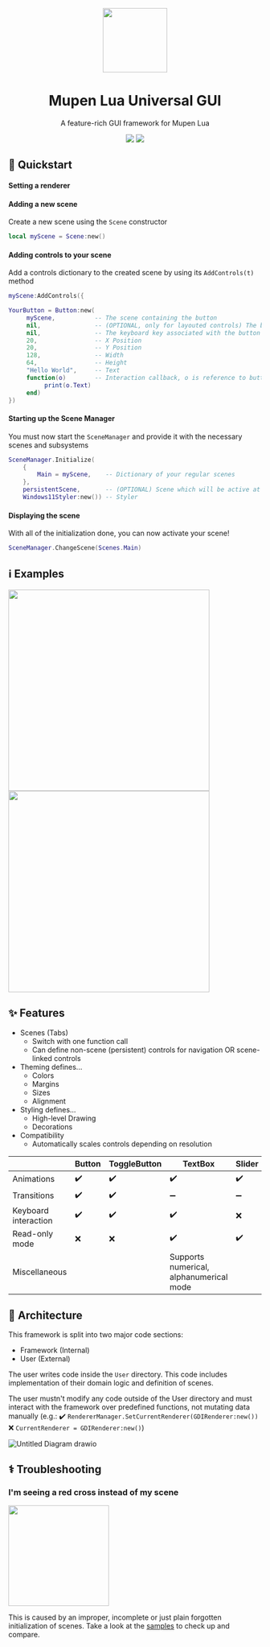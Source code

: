 <p align="center">
  <img width="128" align="center" src="https://user-images.githubusercontent.com/48759429/196777604-aa4becd2-d6aa-45f6-824d-f05a493a088e.png">
</p>

<h1 align="center">
  Mupen Lua Universal GUI
</h1>
<p align="center">
  A feature-rich GUI framework for Mupen Lua
</p>
<p align="center">
    <img src="https://img.shields.io/github/last-commit/Aurumaker72/mupenluauniversalgui?style=for-the-badge"/> 
    <img src="https://img.shields.io/badge/Status-Work%20In%20Progress-orange?style=for-the-badge"/>
</p>


## 💨 Quickstart

#### Setting a renderer

#### Adding a new scene
Create a new scene using the `Scene` constructor
```lua
local myScene = Scene:new()
```

#### Adding controls to your scene
Add a controls dictionary to the created scene by using its `AddControls(t)` method
```lua
myScene:AddControls({

YourButton = Button:new(
     myScene,           -- The scene containing the button
     nil,               -- (OPTIONAL, only for layouted controls) The button's index in the scene. For each control, increase it by 1 heading downwards
     nil,               -- The keyboard key associated with the button (nil disables keyboard interaction)
     20,                -- X Position 
     20,                -- Y Position
     128,               -- Width
     64,                -- Height
     "Hello World",     -- Text 
     function(o)        -- Interaction callback, o is reference to button
          print(o.Text)
     end)
})
```

#### Starting up the Scene Manager
You must now start the `SceneManager` and provide it with the necessary scenes and subsystems 
```lua
SceneManager.Initialize(
    {                      
        Main = myScene,    -- Dictionary of your regular scenes
    }, 
    persistentScene,       -- (OPTIONAL) Scene which will be active at all times
    Windows11Styler:new()) -- Styler
```

#### Displaying the scene
With all of the initialization done, you can now activate your scene!
```lua
SceneManager.ChangeScene(Scenes.Main)
```

## ℹ️ Examples
<img src="https://user-images.githubusercontent.com/48759429/195981965-5dfe19f0-ae3f-4183-87bf-2a8bc18be42d.png" height="400"/><img src="https://user-images.githubusercontent.com/48759429/195981968-327b2469-7f4d-49db-a7c9-5d6b4e69b1e4.png" height="400"/>

## ✨ Features
- Scenes (Tabs)
  - Switch with one function call
  - Can define non-scene (persistent) controls for navigation OR scene-linked controls
- Theming defines... 
  - Colors
  - Margins
  - Sizes
  - Alignment
- Styling defines...
  - High-level Drawing
  - Decorations
- Compatibility
  - Automatically scales controls depending on resolution

|                      | Button | ToggleButton | TextBox                                 | Slider | Joystick                       | ComboBox | CarrouselButton |
|----------------------|--------|--------------|-----------------------------------------|--------|--------------------------------|----------|-----------------|
| Animations           | ✔️      | ✔️            | ✔️                                       | ✔️      | ✔️                              | ✔️        | ✔️               |
| Transitions          | ✔️      | ✔️            | ➖                                       | ➖      | ✔️                              | ✔️        | ❌               |
| Keyboard interaction | ✔️      | ✔️            | ✔️                                       | ❌      | ❌                              | ✔️        | ✔️               |
| Read-only mode       | ❌      | ❌            | ✔️                                       | ✔️      | ✔️                              | ❌        | ❌               |
| Miscellaneous        |        |              | Supports numerical, alphanumerical mode |        | Configurable magnitude ellipse |          |                 |

## 📐 Architecture
This framework is split into two major code sections:
- Framework (Internal)
- User (External)

The user writes code inside the `User` directory. This code includes implementation of their domain logic and definition of scenes.

The user mustn't modify any code outside of the User directory and must interact with the framework over predefined functions, not mutating data manually (e.g.:
✔️ ```RendererManager.SetCurrentRenderer(GDIRenderer:new())```
❌ ```CurrentRenderer = GDIRenderer:new()```)

![Untitled Diagram drawio](https://user-images.githubusercontent.com/48759429/195982354-11a00d7e-e770-4688-8836-62776cbc160e.svg)

## ⚕️ Troubleshooting

### I'm seeing a red cross instead of my scene
<img src="https://user-images.githubusercontent.com/48759429/196798099-0c59a377-7675-467f-9efc-11baff313e8a.png" height="200"/>

This is caused by an improper, incomplete or just plain forgotten initialization of scenes. Take a look at the [samples](https://github.com/Aurumaker72/Mupen-Lua-Universal-GUI/tree/main/User/Samples) to check up and compare.


